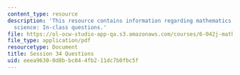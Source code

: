 ```yaml
---
content_type: resource
description: 'This resource contains information regarding mathematics for computer
  science: In-class questions.'
file: https://ol-ocw-studio-app-qa.s3.amazonaws.com/courses/6-042j-mathematics-for-computer-science-spring-2015/eeea96300d8bbc044fb211dc7b0fbc5f_MIT6_042JS15_cp34.pdf
file_type: application/pdf
resourcetype: Document
title: Session 34 Questions
uid: eeea9630-0d8b-bc04-4fb2-11dc7b0fbc5f
---
```

